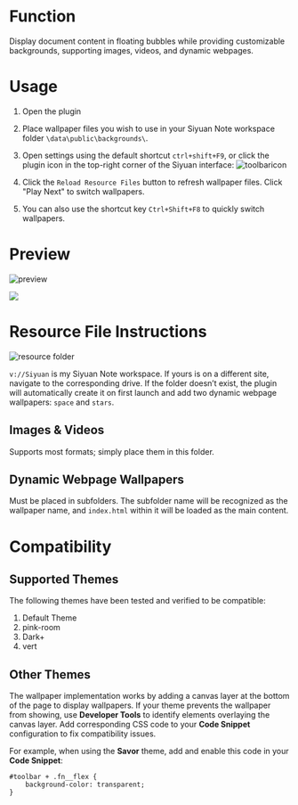 
# Function

Display document content in floating bubbles while providing customizable backgrounds, supporting images, videos, and dynamic webpages.

# Usage

1. Open the plugin  
2. Place wallpaper files you wish to use in your Siyuan Note workspace folder `\data\public\backgrounds\`.  
3. Open settings using the default shortcut `ctrl+shift+F9`, or click the plugin icon in the top-right corner of the Siyuan interface: ![toolbaricon](https://github.com/user-attachments/assets/2f74322e-abe5-4f21-b6df-cede7334c489)

4. Click the `Reload Resource Files` button to refresh wallpaper files. Click "Play Next" to switch wallpapers. 
5. You can also use the shortcut key `Ctrl+Shift+F8` to quickly switch wallpapers.

# Preview

![preview](https://github.com/user-attachments/assets/c2b8598a-2b15-49fc-a19d-f3d24aabbe49)

![](https://github.com/user-attachments/assets/5f2dc064-b271-4211-85a2-1aead3211b20)


# Resource File Instructions

![resource folder](https://github.com/user-attachments/assets/ab28d889-abfe-4036-b9d5-2fd06d6bbec1)

`v://Siyuan` is my Siyuan Note workspace. If yours is on a different site, navigate to the corresponding drive. If the folder doesn’t exist, the plugin will automatically create it on first launch and add two dynamic webpage wallpapers: `space` and `stars`.

## Images & Videos

Supports most formats; simply place them in this folder.

## Dynamic Webpage Wallpapers

Must be placed in subfolders. The subfolder name will be recognized as the wallpaper name, and `index.html` within it will be loaded as the main content.

# Compatibility

## Supported Themes

The following themes have been tested and verified to be compatible:

1. Default Theme
2. pink-room
3. Dark+
4. vert

## Other Themes

The wallpaper implementation works by adding a canvas layer at the bottom of the page to display wallpapers. If your theme prevents the wallpaper from showing, use **Developer Tools** to identify elements overlaying the canvas layer. Add corresponding CSS code to your **Code Snippet** configuration to fix compatibility issues.

For example, when using the **Savor** theme, add and enable this code in your **Code Snippet**:
```
#toolbar + .fn__flex {
    background-color: transparent;
}
```
